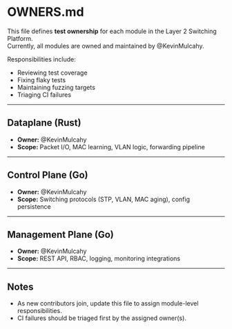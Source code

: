 # OWNERS.md

This file defines **test ownership** for each module in the Layer 2 Switching Platform.  
Currently, all modules are owned and maintained by @KevinMulcahy.  

Responsibilities include:
- Reviewing test coverage
- Fixing flaky tests
- Maintaining fuzzing targets
- Triaging CI failures

---

## Dataplane (Rust)
- **Owner:** @KevinMulcahy  
- **Scope:** Packet I/O, MAC learning, VLAN logic, forwarding pipeline  

---

## Control Plane (Go)
- **Owner:** @KevinMulcahy  
- **Scope:** Switching protocols (STP, VLAN, MAC aging), config persistence  

---

## Management Plane (Go)
- **Owner:** @KevinMulcahy  
- **Scope:** REST API, RBAC, logging, monitoring integrations  

---

## Notes
- As new contributors join, update this file to assign module-level responsibilities.  
- CI failures should be triaged first by the assigned owner(s).  
